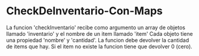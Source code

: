 # CheckDeInventario-Con-Maps
La funcion 'checkInventario' recibe como argumento un array de objetos llamado 'inventario' y el nombre de un item llamado 'item'
Cada objeto tiene una propiedad 'nombre' y 'cantidad'.
La funcion debe devolver la cantidad de items que hay.
Si el item no existe la funcion tiene que devolver 0 (cero).
